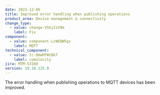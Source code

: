 ```yaml
---
date: 2023-12-06
title: Improved error handling when publishing operations
product_area: Device management & connectivity
change_type:
  - value: change-VSkj2iV9m
    label: Fix
component:
  - value: component-LcWEQW5gs
    label: MQTT
technical_component:
  - value: tc-QHwMfWtBk7
    label: cumulocity
jira: MTM-53168
version: 10.18.125.0
---
```

The error handling when publishing operations to MQTT devices has been improved.